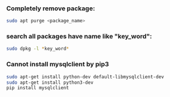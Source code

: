### Completely remove package:
```bash 
sudo apt purge <package_name> 
```
### search all packages have name like "key_word":
```bash
sudo dpkg -l *key_word* 
```
### Cannot install mysqlclient by pip3
```bash
sudo apt-get install python-dev default-libmysqlclient-dev
sudo apt-get install python3-dev
pip install mysqlclient
```
